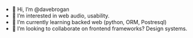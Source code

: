 - 👋 Hi, I’m @davebrogan
- 👀 I’m interested in web audio, usability.
- 🌱 I’m currently learning backed web (python, ORM, Postresql)
- 💞️ I’m looking to collaborate on frontend frameworks? Design systems.

<!---
davebrogan/davebrogan is a ✨ special ✨ repository because its `README.md` (this file) appears on your GitHub profile.
You can click the Preview link to take a look at your changes.
--->
